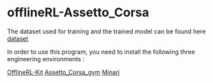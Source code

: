 # offlineRL-Assetto_Corsa
The dataset used for training and the trained model can be found here [dataset](https://huggingface.co/datasets/Mengst/offlineRL-Assetto_Corsa/tree/main)

In order to use this program, you need to install the following three engineering environments :

[OfflineRL-Kit](https://github.com/yihaosun1124/OfflineRL-Kit)
[Assetto_Corsa_gym](https://github.com/dasGringuen/assetto_corsa_gym)
[Minari](https://github.com/Farama-Foundation/Minari)
